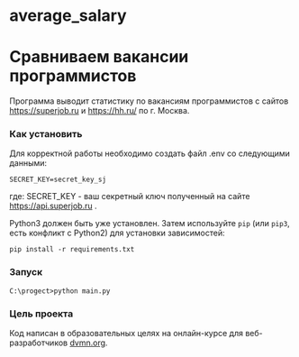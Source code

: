 # average_salary
# Сравниваем вакансии программистов

Программа выводит статистику по вакансиям программистов с сайтов https://superjob.ru и https://hh.ru/ по г. Москва.

### Как установить

Для корректной работы необходимо создать файл .env со следующими данными:
```
SECRET_KEY=secret_key_sj
```
где:
 SECRET_KEY - ваш секретный ключ полученный на сайте https://api.superjob.ru .

Python3 должен быть уже установлен. 
Затем используйте `pip` (или `pip3`, есть конфликт с Python2) для установки зависимостей:
```
pip install -r requirements.txt
```

### Запуск

```
C:\progect>python main.py
```

### Цель проекта

Код написан в образовательных целях на онлайн-курсе для веб-разработчиков [dvmn.org](https://dvmn.org/).